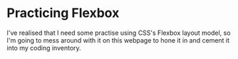 # Practicing Flexbox

I've realised that I need some practise using CSS's Flexbox layout model, so I'm going to mess around with it on this webpage to hone it in and cement it into my coding inventory.